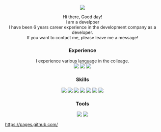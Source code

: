 <p align="center" border="1px solid grey">
<img  src="https://capsule-render.vercel.app/api?type=slice&color=auto&height=200&section=header&text=Bohwan Rim&fontSize=90" />
</p>

<p align="center">
  Hi there, Good day!</br>
  I am a develpoer </br>
  I have been 6 years career experience in the development company as a developer. </br>
  If you want to contact me, please leave me a message!</br>
</p>

<h3 align="center">Experience</h3>
<p align="center">
  I experience various language in the colleage. </br>
  <img src="https://img.shields.io/badge/Android-3DDC84?style=flat-square&logo=Android&logoColor=white"/>
  <img src="https://img.shields.io/badge/MySQL-4479A1?style=flat-square&logo=MySQL&logoColor=white"/>
  <img src="https://img.shields.io/badge/Oracle-F80000?style=flat-square&logo=Oracle&logoColor=white"/>
  
</p>

<h3 align="center">Skills</h3>
<p align="center">
  <img src="https://img.shields.io/badge/NET-512BD4?style=flat-square&logo=.NET&logoColor=white"/>
  <img src="https://img.shields.io/badge/CSS3-1572B6?style=flat-square&logo=CSS3&logoColor=white"/>
  <img src="https://img.shields.io/badge/JavaScript-F7DF1E?style=flat-square&logo=JavaScript&logoColor=white"/>
  <img src="https://img.shields.io/badge/HTML5-E34F26?style=flat-square&logo=HTML5&logoColor=white"/>
  <img src="https://img.shields.io/badge/MSSQL-CC2927?style=flat-square&logo=Microsoft SQL Server&logoColor=white"/>
  <img src="https://img.shields.io/badge/jQuery-0769AD?style=flat-square&logo=jQuery&logoColor=white"/>
  <img src="https://img.shields.io/badge/JSON-000000?style=flat-square&logo=JSON&logoColor=white"/>
</p>

<h3 align="center">Tools </h3>
<p align="center">
  <img src="https://img.shields.io/badge/Visual Studio-5C3D91?style=flat-square&logo=Visual Studio&logoColor=white"/>
  <img src="https://img.shields.io/badge/Microsoft Azure-0078D4?style=flat-square&logo=Microsoft Azure&logoColor=white"/>
 </p>


https://pages.github.com/
